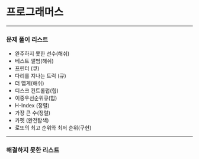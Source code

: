 # 프로그래머스

---

### 문제 풀이 리스트
- 완주하지 못한 선수(해쉬)
- 베스트 앨범(해쉬)
- 프린터 (큐)
- 다리를 지나는 트럭 (큐)
- 더 맵게(해쉬)
- 디스크 컨트롤럽(힙)
- 이중우선순위큐(힙)
- H-Index (정렬)
- 가장 큰 수(정렬)
- 카펫 (완전탐색)
- 로또의 최고 순위와 최저 순위(구현)
---
### 해결하지 못한 리스트
